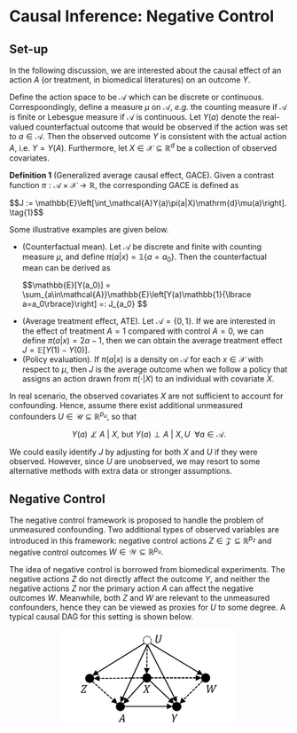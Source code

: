 # Causal Inference: Negative Control
## Set-up
In the following discussion, we are interested about the causal effect of an action $A$ (or treatment, in biomedical literatures) on an outcome $Y$.

Define the action space to be $\mathcal{A}$ which can be discrete or continuous. Correspoondingly, define a measure $\mu$ on $\mathcal{A}$, *e.g.* the counting measure if $\mathcal{A}$ is finite or Lebesgue measure if $\mathcal{A}$ is continuous. Let $Y(a)$ denote the real-valued counterfactual outcome that would be observed if the action was set to $a\in\mathcal{A}.$ Then the observed outcome $Y$ is consistent with the actual action $A$, i.e. $Y=Y(A).$ Furthermore, let $X\in\mathcal{X}\subseteq\mathbb{R}^d$ be a collection of observed covariates. 

**Definition 1** (Generalized average causal effect, GACE). Given a contrast function $\pi:\mathcal{A}\times\mathcal{X}\to\mathbb{R},$ the corresponding GACE is defined as
<p>
  $$J := \mathbb{E}\left[\int_\mathcal{A}Y(a)\pi(a|X)\mathrm{d}\mu(a)\right]. \tag{1}$$
</p>

Some illustrative examples are given below.
+ (Counterfactual mean). Let $\mathcal{A}$ be discrete and finite with counting measure $\mu,$ and define $\pi(a|x)=\mathbb{1}{\lbrace a=a_0\rbrace}.$ Then the counterfactual mean can be derived as
  <p>$$\mathbb{E}[Y(a_0)] = \sum_{a\in\mathcal{A}}\mathbb{E}\left[Y(a)\mathbb{1}{\lbrace a=a_0\rbrace}\right] =: J_{a_0} $$</p>
+ (Average treatment effect, ATE). Let $\mathcal{A}=\lbrace 0,1\rbrace.$ If we are interested in the effect of treatment $A=1$ compared with control $A=0,$ we can define $\pi(a\vert x)=2a-1,$ then we can obtain the average treatment effect $J=\mathbb{E}[Y(1) - Y(0)].$
+ (Policy evaluation). If $\pi(a\vert x)$ is a density on $\mathcal{A}$ for each $x\in\mathcal{X}$ with respect to $\mu,$ then $J$ is the average outcome when we follow a policy that assigns an action drawn from $\pi(\cdot\vert X)$ to an individual with covariate $X.$

In real scenario, the observed covariates $X$ are not sufficient to account for confounding. Hence, assume there exist additional unmeasured confounders $U\in\mathcal{U}\subseteq\mathbb{R}^{p_u},$ so that

$$Y(a)\not\perp A\ \vert\ X,\ \text{but}\ Y(a)\perp A\ \vert\ X,U\ \ \forall a\in\mathcal{A}.$$

We could easily identify $J$ by adjusting for both $X$ and $U$ if they were observed. However, since $U$ are unobserved, we may resort to some alternative methods with extra data or stronger assumptions.

## Negative Control
The negative control framework is proposed to handle the problem of unmeasured confounding. Two additional types of observed variables are introduced in this framework: negative control actions $Z\in\mathcal{Z}\subseteq \mathbb{R}^{p_z}$ and negative control outcomes $W\in\mathcal{W}\subseteq\mathbb{R}^{p_u}.$

The idea of negative control is borrowed from biomedical experiments. The negative actions $Z$ do not directly affect the outcome $Y$, and neither the negative actions $Z$ nor the primary action $A$ can affect the negative outcomes $W.$ Meanwhile, both $Z$ and $W$ are relevant to the unmeasured confounders, hence they can be viewed as proxies for $U$ to some degree. A typical causal DAG for this setting is shown below.

<div align=center>
   <img src='https://github.com/JurrivhLeon/JurrivhLeon.github.io/raw/main/figs/negcontrol.png' width='320'/> 
</div>

